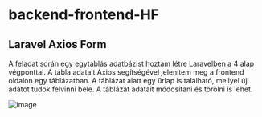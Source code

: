 # backend-frontend-HF
## Laravel Axios Form

A feladat során egy egytáblás adatbázist hoztam létre Laravelben a 4 alap végponttal. 
A tábla adatait Axios segítségével jelenítem meg a frontend oldalon egy táblázatban.
A táblázat alatt egy űrlap is található, mellyel új adatot tudok felvinni bele. 
A táblázat adatait módosítani és törölni is lehet. 


![image](https://github.com/SusuBea/backend-frontend-HF/assets/86191917/76ffd333-125f-4913-82f4-8839a1986adf)
